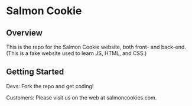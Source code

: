 # Salmon Cookie
## Overview
This is the repo for the Salmon Cookie website, both front- and back-end. (This is a fake website used to learn JS, HTML, and CSS.)

## Getting Started
Devs: Fork the repo and get coding!

Customers: Please visit us on the web at salmoncookies.com.